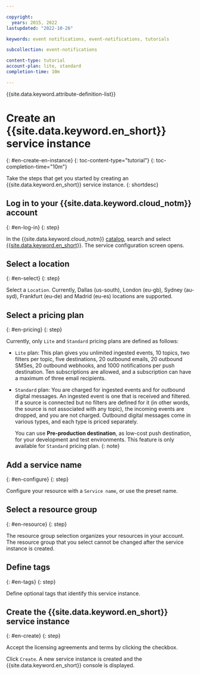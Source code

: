 ```yaml
---

copyright:
  years: 2015, 2022
lastupdated: "2022-10-26"

keywords: event notifications, event-notifications, tutorials

subcollection: event-notifications

content-type: tutorial
account-plan: lite, standard
completion-time: 10m

---
```


{{site.data.keyword.attribute-definition-list}}

# Create an {{site.data.keyword.en_short}} service instance
{: #en-create-en-instance}
{: toc-content-type="tutorial"}
{: toc-completion-time="10m"}

Take the steps that get you started by creating an {{site.data.keyword.en_short}} service instance.
{: shortdesc}

## Log in to your {{site.data.keyword.cloud_notm}} account
{: #en-log-in}
{: step}

In the {{site.data.keyword.cloud_notm}} [catalog](https://{DomainName}/catalog#services), search and select [{{site.data.keyword.en_short}}](https://{DomainName}/catalog/services/event-notifications). The service configuration screen opens.

## Select a location
{: #en-select}
{: step}

Select a `Location`. Currently, Dallas (us-south), London (eu-gb), Sydney (au-syd), Frankfurt (eu-de) and Madrid (eu-es) locations are supported.

## Select a pricing plan
{: #en-pricing}
{: step}

Currently, only `Lite` and `Standard` pricing plans are defined as follows:

* `Lite` plan: This plan gives you unlimited ingested events, 10 topics, two filters per topic, five destinations, 20 outbound emails, 20 outbound SMSes, 20 outbound webhooks, and 1000 notifications per push destination. Ten subscriptions are allowed, and a subscription can have a maximum of three email recipients.

* `Standard` plan: You are charged for ingested events and for outbound digital messages. An ingested event is one that is received and filtered. If a source is connected but no filters are defined for it (in other words, the source is not associated with any topic), the incoming events are dropped, and you are not charged. Outbound digital messages come in various types, and each type is priced separately.

   You can use **Pre-production destination**, as low-cost push destination, for your development and test environments. This feature is only available for `Standard` pricing plan.
   {: note}

## Add a service name
{: #en-configure}
{: step}

Configure your resource with a `Service name`, or use the preset name.

## Select a resource group
{: #en-resource}
{: step}

The resource group selection organizes your resources in your account. The resource group that you select cannot be changed after the service instance is created.

## Define tags
{: #en-tags}
{: step}

Define optional tags that identify this service instance.

## Create the {{site.data.keyword.en_short}} service instance
{: #en-create}
{: step}

Accept the licensing agreements and terms by clicking the checkbox.

Click `Create`. A new service instance is created and the {{site.data.keyword.en_short}} console is displayed.
